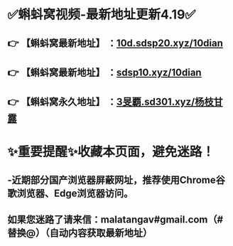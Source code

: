 ✅蝌蚪窝视频-最新地址更新4.19✅
==
:point_right: 【蝌蚪窝最新地址】 ：[10d.sdsp20.xyz/10dian](https://10d.sdsp20.xyz/10dian)
------
:point_right: 【蝌蚪窝最新地址】 ：[sdsp10.xyz/10dian](https://sdsp10.xyz/10dian)
------
:point_right: 【蝌蚪窝永久地址】 ：[3旻覇.sd301.xyz/杨枝甘露](https://3旻覇.sd301.xyz/杨枝甘露
)
------
:sparkles:重要提醒:sparkles:收藏本页面，避免迷路！
==
-近期部分国产浏览器屏蔽网址，推荐使用Chrome谷歌浏览器、Edge浏览器访问。
------
如果您迷路了请来信：malatangav#gmail.com（#替换@）（自动内容获取最新地址）
------

